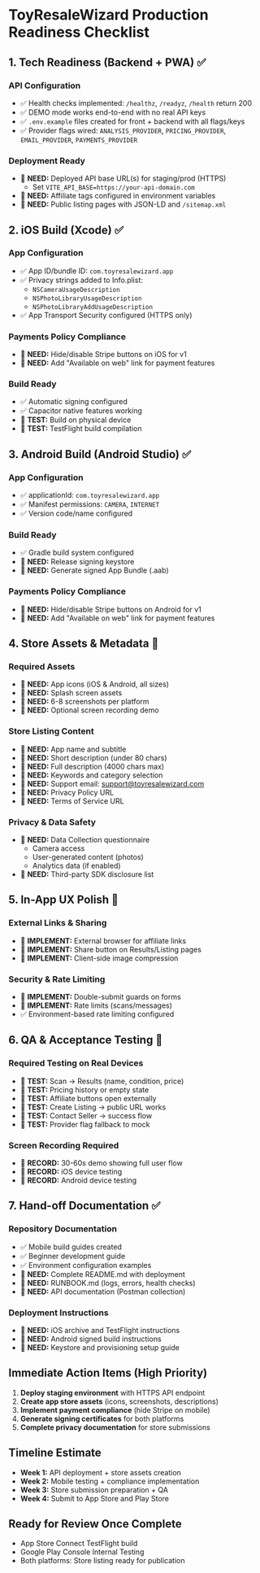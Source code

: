 # ToyResaleWizard Production Readiness Checklist

## 1. Tech Readiness (Backend + PWA) ✅

### API Configuration
- ✅ Health checks implemented: `/healthz`, `/readyz`, `/health` return 200
- ✅ DEMO mode works end-to-end with no real API keys
- ✅ `.env.example` files created for front + backend with all flags/keys
- ✅ Provider flags wired: `ANALYSIS_PROVIDER`, `PRICING_PROVIDER`, `EMAIL_PROVIDER`, `PAYMENTS_PROVIDER`

### Deployment Ready
- 🔄 **NEED:** Deployed API base URL(s) for staging/prod (HTTPS)
  - Set `VITE_API_BASE=https://your-api-domain.com`
- 🔄 **NEED:** Affiliate tags configured in environment variables
- 🔄 **NEED:** Public listing pages with JSON-LD and `/sitemap.xml`

## 2. iOS Build (Xcode) ✅

### App Configuration
- ✅ App ID/bundle ID: `com.toyresalewizard.app`
- ✅ Privacy strings added to Info.plist:
  - `NSCameraUsageDescription`
  - `NSPhotoLibraryUsageDescription` 
  - `NSPhotoLibraryAddUsageDescription`
- ✅ App Transport Security configured (HTTPS only)

### Payments Policy Compliance
- 🔄 **NEED:** Hide/disable Stripe buttons on iOS for v1
- 🔄 **NEED:** Add "Available on web" link for payment features

### Build Ready
- ✅ Automatic signing configured
- ✅ Capacitor native features working
- 🔄 **TEST:** Build on physical device
- 🔄 **TEST:** TestFlight build compilation

## 3. Android Build (Android Studio) ✅

### App Configuration  
- ✅ applicationId: `com.toyresalewizard.app`
- ✅ Manifest permissions: `CAMERA`, `INTERNET`
- ✅ Version code/name configured

### Build Ready
- ✅ Gradle build system configured
- 🔄 **NEED:** Release signing keystore
- 🔄 **NEED:** Generate signed App Bundle (.aab)

### Payments Policy Compliance
- 🔄 **NEED:** Hide/disable Stripe buttons on Android for v1
- 🔄 **NEED:** Add "Available on web" link for payment features

## 4. Store Assets & Metadata 🔄

### Required Assets
- 🔄 **NEED:** App icons (iOS & Android, all sizes)
- 🔄 **NEED:** Splash screen assets
- 🔄 **NEED:** 6-8 screenshots per platform
- 🔄 **NEED:** Optional screen recording demo

### Store Listing Content
- 🔄 **NEED:** App name and subtitle
- 🔄 **NEED:** Short description (under 80 chars)
- 🔄 **NEED:** Full description (4000 chars max)
- 🔄 **NEED:** Keywords and category selection
- 🔄 **NEED:** Support email: support@toyresalewizard.com
- 🔄 **NEED:** Privacy Policy URL
- 🔄 **NEED:** Terms of Service URL

### Privacy & Data Safety
- 🔄 **NEED:** Data Collection questionnaire
  - Camera access
  - User-generated content (photos)
  - Analytics data (if enabled)
- 🔄 **NEED:** Third-party SDK disclosure list

## 5. In-App UX Polish 🔄

### External Links & Sharing
- 🔄 **IMPLEMENT:** External browser for affiliate links
- 🔄 **IMPLEMENT:** Share button on Results/Listing pages
- 🔄 **IMPLEMENT:** Client-side image compression

### Security & Rate Limiting
- 🔄 **IMPLEMENT:** Double-submit guards on forms
- 🔄 **IMPLEMENT:** Rate limits (scans/messages)
- ✅ Environment-based rate limiting configured

## 6. QA & Acceptance Testing 🔄

### Required Testing on Real Devices
- 🔄 **TEST:** Scan → Results (name, condition, price)
- 🔄 **TEST:** Pricing history or empty state
- 🔄 **TEST:** Affiliate buttons open externally
- 🔄 **TEST:** Create Listing → public URL works
- 🔄 **TEST:** Contact Seller → success flow
- 🔄 **TEST:** Provider flag fallback to mock

### Screen Recording Required
- 🔄 **RECORD:** 30-60s demo showing full user flow
- 🔄 **RECORD:** iOS device testing
- 🔄 **RECORD:** Android device testing

## 7. Hand-off Documentation ✅

### Repository Documentation
- ✅ Mobile build guides created
- ✅ Beginner development guide
- ✅ Environment configuration examples
- 🔄 **NEED:** Complete README.md with deployment
- 🔄 **NEED:** RUNBOOK.md (logs, errors, health checks)
- 🔄 **NEED:** API documentation (Postman collection)

### Deployment Instructions
- 🔄 **NEED:** iOS archive and TestFlight instructions
- 🔄 **NEED:** Android signed build instructions
- 🔄 **NEED:** Keystore and provisioning setup guide

## Immediate Action Items (High Priority)

1. **Deploy staging environment** with HTTPS API endpoint
2. **Create app store assets** (icons, screenshots, descriptions)
3. **Implement payment compliance** (hide Stripe on mobile)
4. **Generate signing certificates** for both platforms
5. **Complete privacy documentation** for store submissions

## Timeline Estimate

- **Week 1:** API deployment + store assets creation
- **Week 2:** Mobile testing + compliance implementation  
- **Week 3:** Store submission preparation + QA
- **Week 4:** Submit to App Store and Play Store

## Ready for Review Once Complete

- App Store Connect TestFlight build
- Google Play Console Internal Testing
- Both platforms: Store listing ready for publication
